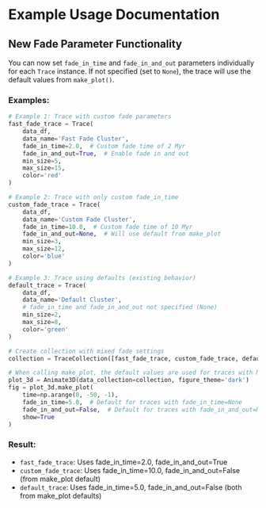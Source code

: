 # Example Usage Documentation

## New Fade Parameter Functionality

You can now set `fade_in_time` and `fade_in_and_out` parameters individually for each `Trace` instance. If not specified (set to `None`), the trace will use the default values from `make_plot()`.

### Examples:

```python
# Example 1: Trace with custom fade parameters
fast_fade_trace = Trace(
    data_df, 
    data_name='Fast Fade Cluster', 
    fade_in_time=2.0,  # Custom fade time of 2 Myr
    fade_in_and_out=True,  # Enable fade in and out
    min_size=5, 
    max_size=15, 
    color='red'
)

# Example 2: Trace with only custom fade_in_time
custom_fade_trace = Trace(
    data_df, 
    data_name='Custom Fade Cluster', 
    fade_in_time=10.0,  # Custom fade time of 10 Myr
    fade_in_and_out=None,  # Will use default from make_plot
    min_size=3, 
    max_size=12, 
    color='blue'
)

# Example 3: Trace using defaults (existing behavior)
default_trace = Trace(
    data_df, 
    data_name='Default Cluster', 
    # fade_in_time and fade_in_and_out not specified (None)
    min_size=2, 
    max_size=8, 
    color='green'
)

# Create collection with mixed fade settings
collection = TraceCollection([fast_fade_trace, custom_fade_trace, default_trace])

# When calling make_plot, the default values are used for traces with None values
plot_3d = Animate3D(data_collection=collection, figure_theme='dark')
fig = plot_3d.make_plot(
    time=np.arange(0, -50, -1),
    fade_in_time=5.0,  # Default for traces with fade_in_time=None
    fade_in_and_out=False,  # Default for traces with fade_in_and_out=None
    show=True
)
```

### Result:
- `fast_fade_trace`: Uses fade_in_time=2.0, fade_in_and_out=True
- `custom_fade_trace`: Uses fade_in_time=10.0, fade_in_and_out=False (from make_plot default)  
- `default_trace`: Uses fade_in_time=5.0, fade_in_and_out=False (both from make_plot defaults)